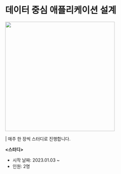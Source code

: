# 데이터 중심 애플리케이션 설계

<img src="https://contents.kyobobook.co.kr/sih/fit-in/458x0/pdt/9791158390983.jpg" style="width: 350px">

| 매주 한 장씩 스터디로 진행합니다.

**<스터디>**
- 시작 날짜: 2023.01.03 ~
- 인원: 2명
